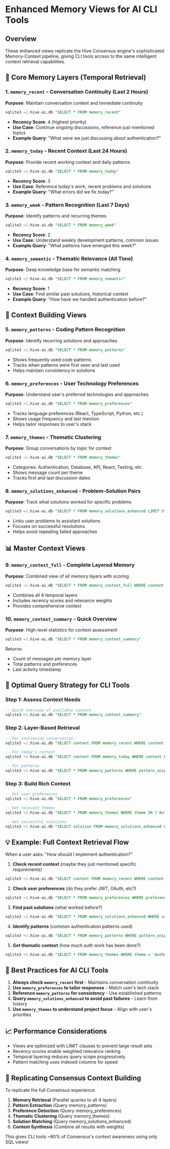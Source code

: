 # Enhanced Memory Views for AI CLI Tools

## Overview
These enhanced views replicate the Hive Consensus engine's sophisticated Memory-Context pipeline, giving CLI tools access to the same intelligent context retrieval capabilities.

## 🧠 Core Memory Layers (Temporal Retrieval)

### 1. `memory_recent` - Conversation Continuity (Last 2 Hours)
**Purpose**: Maintain conversation context and immediate continuity
```sql
sqlite3 ~/.hive-ai.db "SELECT * FROM memory_recent"
```
- **Recency Score**: 4 (highest priority)
- **Use Case**: Continue ongoing discussions, reference just-mentioned topics
- **Example Query**: "What were we just discussing about authentication?"

### 2. `memory_today` - Recent Context (Last 24 Hours)
**Purpose**: Provide recent working context and daily patterns
```sql
sqlite3 ~/.hive-ai.db "SELECT * FROM memory_today"
```
- **Recency Score**: 3
- **Use Case**: Reference today's work, recent problems and solutions
- **Example Query**: "What errors did we fix today?"

### 3. `memory_week` - Pattern Recognition (Last 7 Days)
**Purpose**: Identify patterns and recurring themes
```sql
sqlite3 ~/.hive-ai.db "SELECT * FROM memory_week"
```
- **Recency Score**: 2
- **Use Case**: Understand weekly development patterns, common issues
- **Example Query**: "What patterns have emerged this week?"

### 4. `memory_semantic` - Thematic Relevance (All Time)
**Purpose**: Deep knowledge base for semantic matching
```sql
sqlite3 ~/.hive-ai.db "SELECT * FROM memory_semantic"
```
- **Recency Score**: 1
- **Use Case**: Find similar past solutions, historical context
- **Example Query**: "How have we handled authentication before?"

## 🎯 Context Building Views

### 5. `memory_patterns` - Coding Pattern Recognition
**Purpose**: Identify recurring solutions and approaches
```sql
sqlite3 ~/.hive-ai.db "SELECT * FROM memory_patterns"
```
- Shows frequently used code patterns
- Tracks when patterns were first seen and last used
- Helps maintain consistency in solutions

### 6. `memory_preferences` - User Technology Preferences
**Purpose**: Understand user's preferred technologies and approaches
```sql
sqlite3 ~/.hive-ai.db "SELECT * FROM memory_preferences"
```
- Tracks language preferences (React, TypeScript, Python, etc.)
- Shows usage frequency and last mention
- Helps tailor responses to user's stack

### 7. `memory_themes` - Thematic Clustering
**Purpose**: Group conversations by topic for context
```sql
sqlite3 ~/.hive-ai.db "SELECT * FROM memory_themes"
```
- Categories: Authentication, Database, API, React, Testing, etc.
- Shows message count per theme
- Tracks first and last discussion dates

### 8. `memory_solutions_enhanced` - Problem-Solution Pairs
**Purpose**: Track what solutions worked for specific problems
```sql
sqlite3 ~/.hive-ai.db "SELECT * FROM memory_solutions_enhanced LIMIT 5"
```
- Links user problems to assistant solutions
- Focuses on successful resolutions
- Helps avoid repeating failed approaches

## 📊 Master Context Views

### 9. `memory_context_full` - Complete Layered Memory
**Purpose**: Combined view of all memory layers with scoring
```sql
sqlite3 ~/.hive-ai.db "SELECT * FROM memory_context_full WHERE content LIKE '%[search_term]%' LIMIT 20"
```
- Combines all 4 temporal layers
- Includes recency scores and relevance weights
- Provides comprehensive context

### 10. `memory_context_summary` - Quick Overview
**Purpose**: High-level statistics for context assessment
```sql
sqlite3 ~/.hive-ai.db "SELECT * FROM memory_context_summary"
```
Returns:
- Count of messages per memory layer
- Total patterns and preferences
- Last activity timestamp

## 🚀 Optimal Query Strategy for CLI Tools

### Step 1: Assess Context Needs
```sql
-- Quick overview of available context
sqlite3 ~/.hive-ai.db "SELECT * FROM memory_context_summary"
```

### Step 2: Layer-Based Retrieval
```sql
-- For continuing conversation
sqlite3 ~/.hive-ai.db "SELECT content FROM memory_recent WHERE content LIKE '%topic%'"

-- For today's context
sqlite3 ~/.hive-ai.db "SELECT content FROM memory_today WHERE content LIKE '%error%'"

-- For patterns
sqlite3 ~/.hive-ai.db "SELECT * FROM memory_patterns WHERE pattern_snippet LIKE '%async%'"
```

### Step 3: Build Rich Context
```sql
-- Get user preferences
sqlite3 ~/.hive-ai.db "SELECT * FROM memory_preferences"

-- Get relevant themes
sqlite3 ~/.hive-ai.db "SELECT * FROM memory_themes WHERE theme IN ('Authentication', 'Database')"

-- Get successful solutions
sqlite3 ~/.hive-ai.db "SELECT solution FROM memory_solutions_enhanced WHERE problem LIKE '%similar_issue%'"
```

## 💡 Example: Full Context Retrieval Flow

When a user asks: "How should I implement authentication?"

1. **Check recent context** (maybe they just mentioned specific requirements)
```sql
sqlite3 ~/.hive-ai.db "SELECT content FROM memory_recent WHERE content LIKE '%auth%'"
```

2. **Check user preferences** (do they prefer JWT, OAuth, etc?)
```sql
sqlite3 ~/.hive-ai.db "SELECT * FROM memory_preferences WHERE preference LIKE '%auth%'"
```

3. **Find past solutions** (what worked before?)
```sql
sqlite3 ~/.hive-ai.db "SELECT * FROM memory_solutions_enhanced WHERE solution LIKE '%auth%' LIMIT 5"
```

4. **Identify patterns** (common authentication patterns used)
```sql
sqlite3 ~/.hive-ai.db "SELECT * FROM memory_patterns WHERE pattern_snippet LIKE '%auth%' OR pattern_snippet LIKE '%jwt%'"
```

5. **Get thematic context** (how much auth work has been done?)
```sql
sqlite3 ~/.hive-ai.db "SELECT * FROM memory_themes WHERE theme = 'Authentication'"
```

## 🎯 Best Practices for AI CLI Tools

1. **Always check `memory_recent` first** - Maintains conversation continuity
2. **Use `memory_preferences` to tailor responses** - Match user's tech stack
3. **Reference `memory_patterns` for consistency** - Use established patterns
4. **Query `memory_solutions_enhanced` to avoid past failures** - Learn from history
5. **Use `memory_themes` to understand project focus** - Align with user's priorities

## 📈 Performance Considerations

- Views are optimized with LIMIT clauses to prevent large result sets
- Recency scores enable weighted relevance ranking
- Temporal layering reduces query scope progressively
- Pattern matching uses indexed columns for speed

## 🔄 Replicating Consensus Context Building

To replicate the full Consensus experience:

1. **Memory Retrieval** (Parallel queries to all 4 layers)
2. **Pattern Extraction** (Query memory_patterns)
3. **Preference Detection** (Query memory_preferences)
4. **Thematic Clustering** (Query memory_themes)
5. **Solution Matching** (Query memory_solutions_enhanced)
6. **Context Synthesis** (Combine all results with weights)

This gives CLI tools ~80% of Consensus's context awareness using only SQL views!